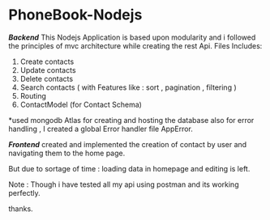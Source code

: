 # PhoneBook-Nodejs
 ***Backend***
This Nodejs Application is based upon modularity and i followed the principles of mvc architecture while creating the rest Api.
Files Includes:
1) Create contacts
2) Update contacts
3) Delete contacts
4) Search contacts ( with Features like : sort , pagination , filtering )
5) Routing
6) ContactModel (for Contact Schema)

*used mongodb Atlas for creating and hosting the database
also for error handling , I created a global Error handler file AppError.

***Frontend***
created and implemented the creation of contact by user and navigating them to the home page.

But due to sortage of time : loading data in homepage and editing is left.

Note : Though i have tested all my api using postman and its working perfectly.

thanks.
